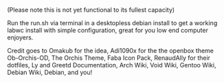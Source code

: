 (Please note this is not yet functional to its fullest capacity)

Run the run.sh via terminal in a desktopless debian install to get a working labwc install with simple configuration, great for you low end computer enjoyers.

Credit goes to Omakub for the idea, Adi1090x for the the openbox theme Ob-Orchis-OD, The Orchis Theme, Faba Icon Pack, RenaudAlly for their dotfiles, Ly and Greetd Documentation, Arch Wiki, Void Wiki, Gentoo Wiki, Debian Wiki, Debian, and you!
